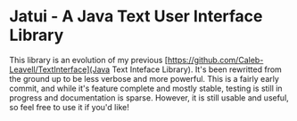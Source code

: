 # Jatui - A Java Text User Interface Library

This library is an evolution of my previous [https://github.com/Caleb-Leavell/TextInterface](Java Text Inteface Library). It's been rewritted from the ground up to be less verbose and more powerful.
This is a fairly early commit, and while it's feature complete and mostly stable, testing is still in progress and documentation is sparse. However, it is still usable and useful, so feel free to use it if you'd like!

